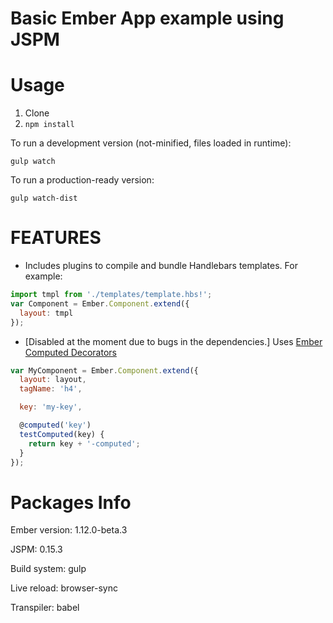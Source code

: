 Basic Ember App example using JSPM
==========

Usage
=====

1. Clone
2. `npm install`

To run a development version (not-minified, files loaded in runtime):

    gulp watch

To run a production-ready version:

    gulp watch-dist

FEATURES
======

 - Includes plugins to compile and bundle Handlebars templates. For example:

  ```javascript
  import tmpl from './templates/template.hbs!';
  var Component = Ember.Component.extend({
    layout: tmpl
  });
  ```

 - [Disabled at the moment due to bugs in the dependencies.] Uses [Ember Computed Decorators](https://github.com/rwjblue/ember-computed-decorators)

  ```javascript
  var MyComponent = Ember.Component.extend({
    layout: layout,
    tagName: 'h4',

    key: 'my-key',

    @computed('key')
    testComputed(key) {
      return key + '-computed';
    }
  });
  ```

Packages Info
=============

Ember version: 1.12.0-beta.3

JSPM: 0.15.3

Build system: gulp

Live reload: browser-sync

Transpiler: babel





